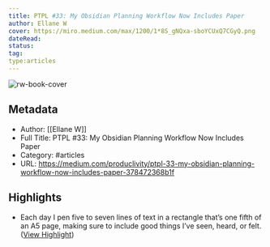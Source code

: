```yaml
---
title: PTPL #33: My Obsidian Planning Workflow Now Includes Paper
author: Ellane W
cover: https://miro.medium.com/max/1200/1*8S_gNQxa-sboYCUxQ7CGyQ.png
dateRead: 
status: 
tag: 
type:articles
---
```

![rw-book-cover](https://miro.medium.com/max/1200/1*8S_gNQxa-sboYCUxQ7CGyQ.png)

## Metadata
- Author: [[Ellane W]]
- Full Title: PTPL #33: My Obsidian Planning Workflow Now Includes Paper
- Category: #articles
- URL: https://medium.com/produclivity/ptpl-33-my-obsidian-planning-workflow-now-includes-paper-378472368b1f

## Highlights
- Each day I pen five to seven lines of text in a rectangle that’s one fifth of an A5 page, making sure to include good things I’ve seen, heard, or felt. ([View Highlight](https://read.readwise.io/read/01gnwbbpanf609jbdmq47gxbay))
